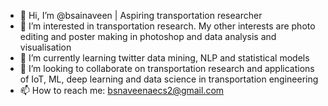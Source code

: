 - 👋 Hi, I’m @bsainaveen | Aspiring transportation researcher
- 👀 I’m interested in transportation research. My other interests are photo editing and poster making in photoshop and data analysis and visualisation
- 🌱 I’m currently learning twitter data mining, NLP and statistical models
- 💞️ I’m looking to collaborate on transportation research and applications of IoT, ML, deep learning and data science in transportation engineering
- 📫 How to reach me: bsnaveenaecs2@gmail.com

<!---
bsainaveen/bsainaveen is a ✨ special ✨ repository because its `README.md` (this file) appears on your GitHub profile.
You can click the Preview link to take a look at your changes.
--->
